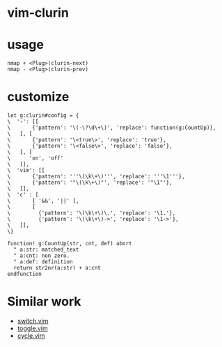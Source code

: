 vim-clurin
=====================

# usage

```vim
nmap + <Plug>(clurin-next)
nmap - <Plug>(clurin-prev)
```

# customize

```vim
let g:clurin#config = {
\  '-': [[
\		{'pattern': '\(-\?\d\+\)', 'replace': function(g:CountUp)},
\   ], [
\		{'pattern': '\<true\>', 'replace': 'true'},
\		{'pattern': '\<false\>', 'replace': 'false'},
\   ], [
\      'on', 'off'
\   ]], 
\  'vim': [[
\		{'pattern': '''\(\k\+\)''', 'replace': '''\1'''},
\		{'pattern': '"\(\k\+\)"', 'replace': '"\1"'},
\   ]], 
\  'c' : [
\       [ '&&', '||' ],
\       [
\         {'pattern': '\(\k\+\)\.', 'replace': '\1.'},
\         {'pattern': '\(\k\+\)->', 'replace': '\1->'},
\   ]],
\}

function! g:CountUp(str, cnt, def) abort
  " a:str: matched_text
  " a:cnt: non zero.
  " a:def: definition
  return str2nr(a:str) + a:cnt
endfunction
```

# Similar work

- [switch.vim](https://github.com/AndrewRadev/switch.vim)
- [toggle.vim](http://www.vim.org/scripts/script.php?script_id=895)
- [cycle.vim](https://github.com/zef/vim-cycle)

